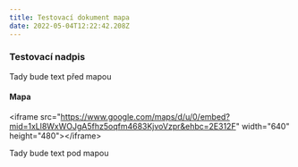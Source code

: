 ```yaml
---
title: Testovací dokument mapa
date: 2022-05-04T12:22:42.208Z
---
```

<h3>Testovací nadpis</h3>

<p>Tady bude text před mapou</p>

<h4>Mapa</h4>

<p>&lt;iframe src=&quot;<a href="https://www.google.com/maps/d/u/0/embed?mid=1xLl8WxWOJgA5fhz5oqfm4683KjvoVzpr&amp;ehbc=2E312F">https://www.google.com/maps/d/u/0/embed?mid=1xLl8WxWOJgA5fhz5oqfm4683KjvoVzpr&amp;ehbc=2E312F</a>&quot; width=&quot;640&quot; height=&quot;480&quot;&gt;&lt;/iframe&gt;</p>

<p>Tady bude text pod mapou</p>
